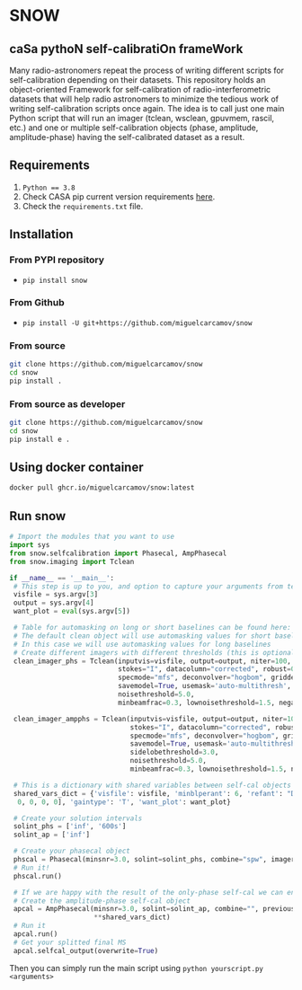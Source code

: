 # **SNOW**

## ca**S**a pytho**N** self-calibrati**O**n frame**W**ork

Many radio-astronomers repeat the process of writing different scripts for self-calibration
depending on their datasets. This repository holds an object-oriented Framework for self-calibration
of radio-interferometric datasets that will help radio astronomers to minimize the tedious work of
writing self-calibration scripts once again. The idea is to call just one main Python script that
will run an imager (tclean, wsclean, gpuvmem, rascil, etc.) and one or multiple self-calibration
objects (phase, amplitude, amplitude-phase) having the self-calibrated dataset as a result.

## Requirements

1. `Python == 3.8`
2. Check CASA pip current version requirements [here](https://casadocs.readthedocs.io/en/stable/notebooks/introduction.html#Modular-Packages).
3. Check the `requirements.txt` file.

## Installation

### From PYPI repository

- `pip install snow`

### From Github

- `pip install -U git+https://github.com/miguelcarcamov/snow`

### From source

```bash
git clone https://github.com/miguelcarcamov/snow
cd snow
pip install .
```

### From source as developer

```bash
git clone https://github.com/miguelcarcamov/snow
cd snow
pip install e .
```

## Using docker container

```bash
docker pull ghcr.io/miguelcarcamov/snow:latest
```

## Run snow

```Python
# Import the modules that you want to use
import sys
from snow.selfcalibration import Phasecal, AmpPhasecal
from snow.imaging import Tclean

if __name__ == '__main__':
 # This step is up to you, and option to capture your arguments from terminal is using sys.argv
 visfile = sys.argv[3]
 output = sys.argv[4]
 want_plot = eval(sys.argv[5])

 # Table for automasking on long or short baselines can be found here: https://casaguides.nrao.edu/index.php/Automasking_Guide
 # The default clean object will use automasking values for short baselines
 # In this case we will use automasking values for long baselines
 # Create different imagers with different thresholds (this is optional, you can create just one)
 clean_imager_phs = Tclean(inputvis=visfile, output=output, niter=100, M=1024, N=1024, cell="0.005arcsec",
                           stokes="I", datacolumn="corrected", robust=0.5,
                           specmode="mfs", deconvolver="hogbom", gridder="standard",
                           savemodel=True, usemask='auto-multithresh', threshold="0.1mJy", sidelobethreshold=3.0,
                           noisethreshold=5.0,
                           minbeamfrac=0.3, lownoisethreshold=1.5, negativethreshold=0.0, interactive=True)

 clean_imager_ampphs = Tclean(inputvis=visfile, output=output, niter=100, M=1024, N=1024, cell="0.005arcsec",
                              stokes="I", datacolumn="corrected", robust=0.5,
                              specmode="mfs", deconvolver="hogbom", gridder="standard",
                              savemodel=True, usemask='auto-multithresh', threshold="0.025mJy",
                              sidelobethreshold=3.0,
                              noisethreshold=5.0,
                              minbeamfrac=0.3, lownoisethreshold=1.5, negativethreshold=0.0, interactive=True)

 # This is a dictionary with shared variables between self-cal objects
 shared_vars_dict = {'visfile': visfile, 'minblperant': 6, 'refant': "DA51", 'spwmap': [
  0, 0, 0, 0], 'gaintype': 'T', 'want_plot': want_plot}

 # Create your solution intervals
 solint_phs = ['inf', '600s']
 solint_ap = ['inf']

 # Create your phasecal object
 phscal = Phasecal(minsnr=3.0, solint=solint_phs, combine="spw", imager=clean_imager_phs, **shared_vars_dict)
 # Run it!
 phscal.run()

 # If we are happy with the result of the only-phase self-cal we can end the code here, if not...
 # Create the amplitude-phase self-cal object
 apcal = AmpPhasecal(minsnr=3.0, solint=solint_ap, combine="", previous_selfcal=phscal, imager=clean_imager_ampphs,
                     **shared_vars_dict)
 # Run it
 apcal.run()
 # Get your splitted final MS
 apcal.selfcal_output(overwrite=True)
```

Then you can simply run the main script using `python yourscript.py <arguments>`
